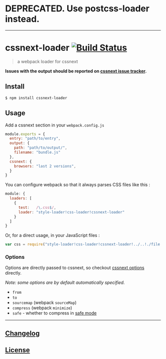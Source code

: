 # DEPRECATED. Use postcss-loader instead.

---

# cssnext-loader [![Build Status](http://img.shields.io/travis/cssnext/cssnext-loader.svg)](https://travis-ci.org/cssnext/cssnext-loader)

> a webpack loader for cssnext

**Issues with the output should be reported on [cssnext issue tracker](https://github.com/cssnext/cssnext/issues).**

## Install

```console
$ npm install cssnext-loader
```

## Usage

Add a cssnext section in your `webpack.config.js`

```javascript
module.exports = {
  entry: "path/to/entry",
  output: {
    path: "path/to/output/",
    filename: "bundle.js"
  },
  cssnext: {
    browsers: "last 2 versions",
  }
}
```

You can configure webpack so that it always parses CSS files like this :

```javascript
module: {
  loaders: [
    {
      test:   /\.css$/,
      loader: "style-loader!css-loader!cssnext-loader"
    }
  ]
}
```

Or, for a direct usage, in your JavaScript files :

```javascript
var css = require("style-loader!css-loader!cssnext-loader!../..!./file.css")
```

### Options

Options are directly passed to cssnext, so checkout [cssnext options](http://cssnext.io/usage/) directly.

_Note: some options are by default automatically specified._

- `from`
- `to`
- `sourcemap` (webpack `sourceMap`)
- `compress` (webpack `minimize`)
- `safe` - whether to compress in [safe mode](http://cssnano.co/options/#-options-safe-bool-)

---

## [Changelog](CHANGELOG.md)

## [License](LICENSE)
